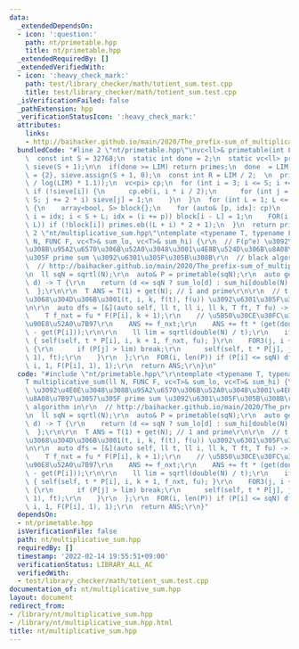 ```yaml
---
data:
  _extendedDependsOn:
  - icon: ':question:'
    path: nt/primetable.hpp
    title: nt/primetable.hpp
  _extendedRequiredBy: []
  _extendedVerifiedWith:
  - icon: ':heavy_check_mark:'
    path: test/library_checker/math/totient_sum.test.cpp
    title: test/library_checker/math/totient_sum.test.cpp
  _isVerificationFailed: false
  _pathExtension: hpp
  _verificationStatusIcon: ':heavy_check_mark:'
  attributes:
    links:
    - http://baihacker.github.io/main/2020/The_prefix-sum_of_multiplicative_function_the_black_algorithm.html
  bundledCode: "#line 2 \"nt/primetable.hpp\"\nvc<ll>& primetable(int LIM) {\n  ++LIM;\n\
    \  const int S = 32768;\n  static int done = 2;\n  static vc<ll> primes = {2},\
    \ sieve(S + 1);\n\n  if(done >= LIM) return primes;\n  done  = LIM;\n\n  primes\
    \ = {2}, sieve.assign(S + 1, 0);\n  const int R = LIM / 2;  \n  primes.reserve(int(LIM\
    \ / log(LIM) * 1.1));\n  vc<pi> cp;\n  for (int i = 3; i <= S; i += 2) {\n   \
    \ if (!sieve[i]) {\n      cp.eb(i, i * i / 2);\n      for (int j = i * i; j <=\
    \ S; j += 2 * i) sieve[j] = 1;\n    }\n  }\n  for (int L = 1; L <= R; L += S)\
    \ {\n    array<bool, S> block{};\n    for (auto& [p, idx]: cp)\n      for (int\
    \ i = idx; i < S + L; idx = (i += p)) block[i - L] = 1;\n    FOR(i, min(S, R -\
    \ L)) if (!block[i]) primes.eb((L + i) * 2 + 1);\n  }\n  return primes;\n}\n#line\
    \ 2 \"nt/multiplicative_sum.hpp\"\ntemplate <typename T, typename FUNC>\r\nT multiplicative_sum(ll\
    \ N, FUNC F, vc<T>& sum_lo, vc<T>& sum_hi) {\r\n  // F(p^e) \u3092\u4E0E\u3048\
    \u308B\u95A2\u6570\u306B\u52A0\u3048\u3001\u4E8B\u524D\u306B\u8A08\u7B97\u3057\
    \u305F prime sum \u3092\u6301\u305F\u305B\u308B\r\n  // black algorithm in\r\n\
    \  // http://baihacker.github.io/main/2020/The_prefix-sum_of_multiplicative_function_the_black_algorithm.html\r\
    \n  ll sqN = sqrtl(N);\r\n  auto& P = primetable(sqN);\r\n  auto get = [&](ll\
    \ d) -> T {\r\n    return (d <= sqN ? sum_lo[d] : sum_hi[double(N) / d]);\r\n\
    \  };\r\n\r\n  T ANS = T(1) + get(N); // 1 and prime\r\n\r\n  // t = up_i^k \u306E\
    \u3068\u304D\u306B\u3001(t, i, k, f(t), f(u)) \u3092\u6301\u305F\u305B\u308B\r\
    \n\r\n  auto dfs = [&](auto self, ll t, ll i, ll k, T ft, T fu) -> void {\r\n\
    \    T f_nxt = fu * F(P[i], k + 1);\r\n    // \u5B50\u30CE\u30FC\u30C9\u3092\u5168\
    \u90E8\u52A0\u7B97\r\n    ANS += f_nxt;\r\n    ANS += ft * (get(double(N) / t)\
    \ - get(P[i]));\r\n\r\n    ll lim = sqrtl(double(N) / t);\r\n    if (P[i] <= lim)\
    \ { self(self, t * P[i], i, k + 1, f_nxt, fu); }\r\n    FOR3(j, i + 1, len(P))\
    \ {\r\n      if (P[j] > lim) break;\r\n      self(self, t * P[j], j, 1, ft * F(P[j],\
    \ 1), ft);\r\n    }\r\n  };\r\n  FOR(i, len(P)) if (P[i] <= sqN) dfs(dfs, P[i],\
    \ i, 1, F(P[i], 1), 1);\r\n  return ANS;\r\n}\n"
  code: "#include \"nt/primetable.hpp\"\r\ntemplate <typename T, typename FUNC>\r\n\
    T multiplicative_sum(ll N, FUNC F, vc<T>& sum_lo, vc<T>& sum_hi) {\r\n  // F(p^e)\
    \ \u3092\u4E0E\u3048\u308B\u95A2\u6570\u306B\u52A0\u3048\u3001\u4E8B\u524D\u306B\
    \u8A08\u7B97\u3057\u305F prime sum \u3092\u6301\u305F\u305B\u308B\r\n  // black\
    \ algorithm in\r\n  // http://baihacker.github.io/main/2020/The_prefix-sum_of_multiplicative_function_the_black_algorithm.html\r\
    \n  ll sqN = sqrtl(N);\r\n  auto& P = primetable(sqN);\r\n  auto get = [&](ll\
    \ d) -> T {\r\n    return (d <= sqN ? sum_lo[d] : sum_hi[double(N) / d]);\r\n\
    \  };\r\n\r\n  T ANS = T(1) + get(N); // 1 and prime\r\n\r\n  // t = up_i^k \u306E\
    \u3068\u304D\u306B\u3001(t, i, k, f(t), f(u)) \u3092\u6301\u305F\u305B\u308B\r\
    \n\r\n  auto dfs = [&](auto self, ll t, ll i, ll k, T ft, T fu) -> void {\r\n\
    \    T f_nxt = fu * F(P[i], k + 1);\r\n    // \u5B50\u30CE\u30FC\u30C9\u3092\u5168\
    \u90E8\u52A0\u7B97\r\n    ANS += f_nxt;\r\n    ANS += ft * (get(double(N) / t)\
    \ - get(P[i]));\r\n\r\n    ll lim = sqrtl(double(N) / t);\r\n    if (P[i] <= lim)\
    \ { self(self, t * P[i], i, k + 1, f_nxt, fu); }\r\n    FOR3(j, i + 1, len(P))\
    \ {\r\n      if (P[j] > lim) break;\r\n      self(self, t * P[j], j, 1, ft * F(P[j],\
    \ 1), ft);\r\n    }\r\n  };\r\n  FOR(i, len(P)) if (P[i] <= sqN) dfs(dfs, P[i],\
    \ i, 1, F(P[i], 1), 1);\r\n  return ANS;\r\n}"
  dependsOn:
  - nt/primetable.hpp
  isVerificationFile: false
  path: nt/multiplicative_sum.hpp
  requiredBy: []
  timestamp: '2022-02-14 19:55:51+09:00'
  verificationStatus: LIBRARY_ALL_AC
  verifiedWith:
  - test/library_checker/math/totient_sum.test.cpp
documentation_of: nt/multiplicative_sum.hpp
layout: document
redirect_from:
- /library/nt/multiplicative_sum.hpp
- /library/nt/multiplicative_sum.hpp.html
title: nt/multiplicative_sum.hpp
---
```

